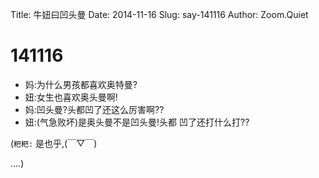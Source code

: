 Title: 牛妞曰凹头曼
Date: 2014-11-16
Slug: say-141116
Author: Zoom.Quiet


# 141116

- 妈:为什么男孩都喜欢奥特曼?
- 妞:女生也喜欢奥头曼啊!
- 妈:凹头曼?头都凹了还这么厉害啊??
- 妞:(气急败坏)是奥头曼不是凹头曼!头都 凹了还打什么打??



(`粑粑:` 是也乎,(￣▽￣) 

....)
